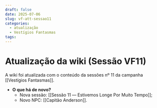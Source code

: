 ```yaml
---
draft: false
date: 2025-07-06
slug: vf-att-sessao11
categories:
  - atualização
  - Vestígios Fantasmas
tags:
---
```



# Atualização da wiki (Sessão VF11)

A wiki foi atualizada com o conteúdo da sessões nº 11 da campanha [[Vestígios Fantasmas]].

<!-- more -->

- **O que há de novo?**
	- Nova sessão: [[Sessão 11 ― Estivemos Longe Por Muito Tempo]];
	- Novo NPC: [[Capitão Anderson]].